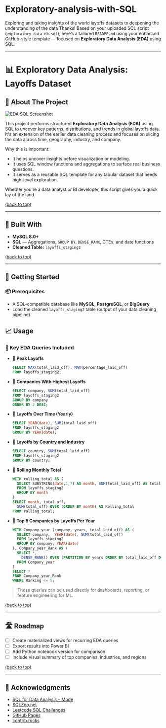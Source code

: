 # Exploratory-analysis-with-SQL
Exploring and taking insights of the world layoffs datasets to deepening the understanding of the data 
Thanks! Based on your uploaded SQL script (`exploratory_data-db.sql`), here’s a tailored `README.md` using your enhanced GitHub-style template — focused on **Exploratory Data Analysis (EDA)** using SQL.

---

# 📊 Exploratory Data Analysis: Layoffs Dataset

## 📂 About The Project

![EDA SQL Screenshot](#)

This project performs structured **Exploratory Data Analysis (EDA)** using SQL to uncover key patterns, distributions, and trends in global layoffs data. It's an extension of the earlier data cleaning process and focuses on slicing the data across time, geography, industry, and company.

Why this is important:

* It helps uncover insights before visualization or modeling.
* It uses SQL window functions and aggregations to surface real business questions.
* It serves as a reusable SQL template for any tabular dataset that needs high-level exploration.

Whether you're a data analyst or BI developer, this script gives you a quick lay of the land.

[(back to top)](#)

---

## 🔧 Built With

* **MySQL 8.0+**
* **SQL** — Aggregations, `GROUP BY`, `DENSE_RANK`, CTEs, and date functions
* **Cleaned Table:** `layoffs_staging2`

[(back to top)](#)

---

## 🚀 Getting Started

### 📦 Prerequisites

* A SQL-compatible database like **MySQL**, **PostgreSQL**, or **BigQuery**
* Load the cleaned `layoffs_staging2` table (output of your data cleaning pipeline)


## 📈 Usage

### 🧪 Key EDA Queries Included

* 🔹 **Peak Layoffs**

  ```sql
  SELECT MAX(total_laid_off), MAX(percentage_laid_off)
  FROM layoffs_staging2;
  ```

* 🔹 **Companies With Highest Layoffs**

  ```sql
  SELECT company, SUM(total_laid_off)
  FROM layoffs_staging2
  GROUP BY company
  ORDER BY 2 DESC;
  ```

* 🔹 **Layoffs Over Time (Yearly)**

  ```sql
  SELECT YEAR(date), SUM(total_laid_off)
  FROM layoffs_staging2
  GROUP BY YEAR(date);
  ```

* 🔹 **Layoffs by Country and Industry**

  ```sql
  SELECT country, SUM(total_laid_off)
  FROM layoffs_staging2
  GROUP BY country;
  ```

* 🔹 **Rolling Monthly Total**

  ```sql
  WITH rolling_total AS (
    SELECT SUBSTRING(date,1,7) AS month, SUM(total_laid_off) AS total_off
    FROM layoffs_staging2
    GROUP BY month
  )
  SELECT month, total_off,
    SUM(total_off) OVER (ORDER BY month) AS Rolling_total
  FROM rolling_total;
  ```

* 🔹 **Top 5 Companies by Layoffs Per Year**

  ```sql
  WITH Company_year (company, years, total_laid_off) AS (
    SELECT company,  YEAR(date), SUM(total_laid_off)
    FROM layoffs_staging2
    GROUP BY company, YEAR(date)
  ), Company_year_Rank AS (
    SELECT *, 
      DENSE_RANK() OVER (PARTITION BY years ORDER BY total_laid_off DESC) AS Ranking
    FROM Company_year
  )
  SELECT *
  FROM Company_year_Rank
  WHERE Ranking <= 5;
  ```

> These queries can be used directly for dashboards, reporting, or feature engineering for ML.

[(back to top)](#)

---

## 🛣️ Roadmap

* [ ] Create materialized views for recurring EDA queries
* [ ] Export results into Power BI
* [ ] Add Python notebook version for comparison
* [ ] Include visual summary of top companies, industries, and regions

[(back to top)](#)

---



## 🙏 Acknowledgments

* [SQL for Data Analysis – Mode](https://mode.com/sql-tutorial/)
* [SQLZoo.net](https://sqlzoo.net/)
* [Leetcode SQL Challenges](https://leetcode.com/problemset/database/)
* [GitHub Pages](https://pages.github.com/)
* [contrib.rocks](https://contrib.rocks/)


